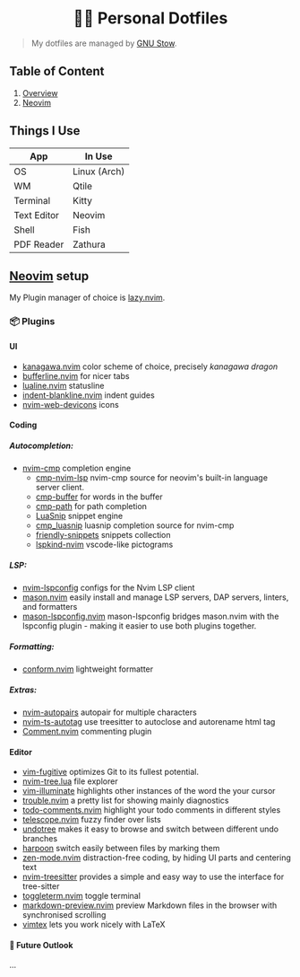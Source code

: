 <h1 align=center>🧑‍💻️ Personal Dotfiles</h1>

> My dotfiles are managed by [GNU Stow](https://www.gnu.org/software/stow/).

## Table of Content

1. [Overview](#overview)
2. [Neovim](#neovim)

## Things I Use <a name="overview"></a>
| App   | In Use    |
|--------------- | --------------- |
| OS   | Linux (Arch)   |
| WM   | Qtile   |
| Terminal   | Kitty   |
| Text Editor   | Neovim   |
| Shell   | Fish   |
| PDF Reader   |  Zathura  |


## [Neovim](./config/nvim/.config/nvim/)  setup <a name="neovim"></a>
My Plugin manager of choice is [lazy.nvim](https://github.com/folke/lazy.nvim).
### 📦 Plugins
#### UI
- [kanagawa.nvim](https://github.com/rebelot/kanagawa.nvim) color scheme of
choice, precisely *kanagawa dragon*
- [bufferline.nvim](https://github.com/akinsho/bufferline.nvim) for nicer tabs
- [lualine.nvim](https://github.com/nvim-lualine/lualine.nvim) statusline
- [indent-blankline.nvim](https://github.com/lukas-reineke/indent-blankline.nvim)
indent guides
- [nvim-web-devicons](https://github.com/nvim-tree/nvim-web-devicons) icons

#### Coding
##### Autocompletion:
- [nvim-cmp](https://github.com/hrsh7th/nvim-cmp) completion engine
    - [cmp-nvim-lsp](https://github.com/hrsh7th/cmp-nvim-lsp)
    nvim-cmp source for neovim's built-in language server client.
    - [cmp-buffer](https://github.com/hrsh7th/cmp-buffer) for words in the buffer
    - [cmp-path](https://github.com/hrsh7th/cmp-path) for path completion
    - [LuaSnip](https://github.com/L3MON4D3/LuaSnip) snippet engine 
    - [cmp_luasnip](https://github.com/saadparwaiz1/cmp_luasnip) luasnip completion source for nvim-cmp
    - [friendly-snippets](https://github.com/rafamadriz/friendly-snippets) snippets collection
    - [lspkind-nvim](https://github.com/onsails/lspkind.nvim) vscode-like pictograms

##### LSP:
- [nvim-lspconfig](https://github.com/neovim/nvim-lspconfig)
configs for the Nvim LSP client
- [mason.nvim](https://github.com/williamboman/mason.nvim)
easily install and manage LSP servers, DAP servers, linters, and formatters
- [mason-lspconfig.nvim](https://github.com/williamboman/mason-lspconfig.nvim)
mason-lspconfig bridges mason.nvim with the lspconfig plugin - making it easier to use both plugins together.

##### Formatting:
- [conform.nvim](https://github.com/stevearc/conform.nvim)
lightweight formatter

##### Extras:
- [nvim-autopairs](https://github.com/windwp/nvim-autopairs?tab=readme-ov-file)
autopair for multiple characters
- [nvim-ts-autotag](https://github.com/windwp/nvim-ts-autotag)
use treesitter to autoclose and autorename html tag
- [Comment.nvim](https://github.com/numToStr/Comment.nvim) commenting plugin


#### Editor
- [vim-fugitive](https://github.com/tpope/vim-fugitive)
optimizes Git to its fullest potential.
- [nvim-tree.lua](https://github.com/nvim-tree/nvim-tree.lua) file explorer
- [vim-illuminate](https://github.com/RRethy/vim-illuminate) 
highlights other instances of the word the your cursor
- [trouble.nvim](https://github.com/folke/trouble.nvim) 
a pretty list for showing mainly diagnostics
- [todo-comments.nvim](https://github.com/folke/todo-comments.nvim)
highlight your todo comments in different styles
- [telescope.nvim](https://github.com/nvim-telescope/telescope.nvim) fuzzy finder over lists
- [undotree](https://github.com/mbbill/undotree)
makes it easy to browse and switch between different undo branches
- [harpoon](https://github.com/ThePrimeagen/harpoon)
switch easily between files by marking them
- [zen-mode.nvim](https://github.com/folke/zen-mode.nvim) 
distraction-free coding, by hiding UI parts and centering text
- [nvim-treesitter](https://github.com/nvim-treesitter/nvim-treesitter)
provides a simple and easy way to use the interface for tree-sitter
- [toggleterm.nvim](https://github.com/akinsho/toggleterm.nvim)
toggle terminal
- [markdown-preview.nvim](https://github.com/iamcco/markdown-preview.nvim)
preview Markdown files in the browser with synchronised scrolling
- [vimtex](https://github.com/lervag/vimtex) lets you work nicely with LaTeX


####  🌠 Future Outlook
...

